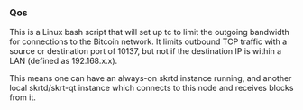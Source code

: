 ### Qos ###

This is a Linux bash script that will set up tc to limit the outgoing bandwidth for connections to the Bitcoin network. It limits outbound TCP traffic with a source or destination port of 10137, but not if the destination IP is within a LAN (defined as 192.168.x.x).

This means one can have an always-on skrtd instance running, and another local skrtd/skrt-qt instance which connects to this node and receives blocks from it.
